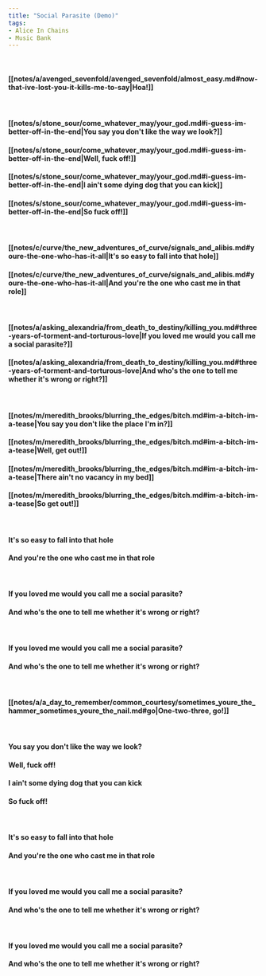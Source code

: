 ```yaml
---
title: "Social Parasite (Demo)"
tags:
- Alice In Chains
- Music Bank
---
```

&nbsp;
#### [[notes/a/avenged_sevenfold/avenged_sevenfold/almost_easy.md#now-that-ive-lost-you-it-kills-me-to-say|Hoa!]]
&nbsp;
#### [[notes/s/stone_sour/come_whatever_may/your_god.md#i-guess-im-better-off-in-the-end|You say you don't like the way we look?]]
#### [[notes/s/stone_sour/come_whatever_may/your_god.md#i-guess-im-better-off-in-the-end|Well, fuck off!]]
#### [[notes/s/stone_sour/come_whatever_may/your_god.md#i-guess-im-better-off-in-the-end|I ain't some dying dog that you can kick]]
#### [[notes/s/stone_sour/come_whatever_may/your_god.md#i-guess-im-better-off-in-the-end|So fuck off!]]
&nbsp;
#### [[notes/c/curve/the_new_adventures_of_curve/signals_and_alibis.md#youre-the-one-who-has-it-all|It's so easy to fall into that hole]]
#### [[notes/c/curve/the_new_adventures_of_curve/signals_and_alibis.md#youre-the-one-who-has-it-all|And you're the one who cast me in that role]]
&nbsp;
#### [[notes/a/asking_alexandria/from_death_to_destiny/killing_you.md#three-years-of-torment-and-torturous-love|If you loved me would you call me a social parasite?]]
#### [[notes/a/asking_alexandria/from_death_to_destiny/killing_you.md#three-years-of-torment-and-torturous-love|And who's the one to tell me whether it's wrong or right?]]
&nbsp;
#### [[notes/m/meredith_brooks/blurring_the_edges/bitch.md#im-a-bitch-im-a-tease|You say you don't like the place I'm in?]]
#### [[notes/m/meredith_brooks/blurring_the_edges/bitch.md#im-a-bitch-im-a-tease|Well, get out!]]
#### [[notes/m/meredith_brooks/blurring_the_edges/bitch.md#im-a-bitch-im-a-tease|There ain't no vacancy in my bed]]
#### [[notes/m/meredith_brooks/blurring_the_edges/bitch.md#im-a-bitch-im-a-tease|So get out!]]
&nbsp;
#### It's so easy to fall into that hole
#### And you're the one who cast me in that role
&nbsp;
#### If you loved me would you call me a social parasite?
#### And who's the one to tell me whether it's wrong or right?
&nbsp;
#### If you loved me would you call me a social parasite?
#### And who's the one to tell me whether it's wrong or right?
&nbsp;
#### [[notes/a/a_day_to_remember/common_courtesy/sometimes_youre_the_hammer_sometimes_youre_the_nail.md#go|One-two-three, go!]]
&nbsp;
#### You say you don't like the way we look?
#### Well, fuck off!
#### I ain't some dying dog that you can kick
#### So fuck off!
&nbsp;
#### It's so easy to fall into that hole
#### And you're the one who cast me in that role
&nbsp;
#### If you loved me would you call me a social parasite?
#### And who's the one to tell me whether it's wrong or right?
&nbsp;
#### If you loved me would you call me a social parasite?
#### And who's the one to tell me whether it's wrong or right?
